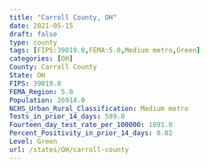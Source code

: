 ```yaml
---
title: "Carroll County, OH"
date: 2021-05-15
draft: false
type: county
tags: [FIPS:39019.0,FEMA:5.0,Medium metro,Green]
categories: [OH]
County: Carroll County
State: OH
FIPS: 39019.0
FEMA_Region: 5.0
Population: 26914.0
NCHS_Urban_Rural_Classification: Medium metro
Tests_in_prior_14_days: 509.0
Fourteen_day_test_rate_per_100000: 1891.0
Percent_Positivity_in_prior_14_days: 0.02
Level: Green
url: /states/OH/carroll-county
---
```




